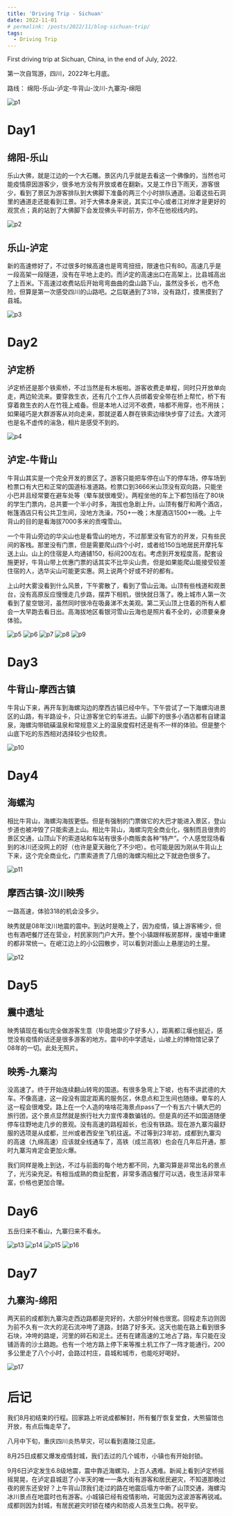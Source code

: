 ```yaml
---
title: 'Driving Trip - Sichuan'
date: 2022-11-01
# permalink: /posts/2022/11/blog-sichuan-trip/
tags:
  - Driving Trip
---
```


First driving trip at Sichuan, China, in the end of July, 2022. 

第一次自驾游，四川，2022年七月底。

路线：
绵阳-乐山-泸定-牛背山-汶川-九寨沟-绵阳

![p1](https://raw.githubusercontent.com/ZHANG-Zhong-HKUST/ZHANG-Zhong-HKUST.github.io/master/_posts/image/01_01.jpg)

Day1
======

绵阳-乐山
---
乐山大佛，就是江边的一个大石雕。景区内几乎就是去看这一个佛像的，当然也可能疫情原因游客少，很多地方没有开放或者在翻新。又是工作日下雨天，游客很少，看到了景区为游客排队到大佛脚下准备的两三个小时排队通道。沿着这些石洞里的通道走还能看到江景。对于大佛本身来说，其实江中心或者江对岸才是更好的观赏点；真的站到了大佛脚下会发现佛头平时前方，你不在他视线内的。

![p2](https://raw.githubusercontent.com/ZHANG-Zhong-HKUST/ZHANG-Zhong-HKUST.github.io/master/_posts/image/01_02.jpg)

乐山-泸定
---
新的高速修好了，不过很多时候高速也是弯弯扭扭，限速也只有80。高速几乎是一段高架一段隧道，没有在平地上走的。而泸定的高速出口在高架上，比县城高出了上百米。下高速过收费站后开始弯弯曲曲的盘山路下山，虽然没多长，也不危险，但算是第一次感受四川的山路吧。之后联通到了318，没有路灯，摸黑摸到了县城。

![p3](https://raw.githubusercontent.com/ZHANG-Zhong-HKUST/ZHANG-Zhong-HKUST.github.io/master/_posts/image/01_03.jpg)

Day2
===

泸定桥
---
泸定桥还是那个铁索桥，不过当然是有木板啦。游客收费走单程，同时只开放单向走，两边轮流来。要穿救生衣，还有几个工作人员绑着安全带在桥上帮忙，桥下有穿着救生衣的人在竹筏上戒备。但是本地人过河不收费，啥都不用穿，也不用扶；如果碰巧是大群游客从对向走来，那就逆着人群在铁索边缘快步穿了过去。大渡河也是名不虚传的湍急，相片是感受不到的。

![p4](https://raw.githubusercontent.com/ZHANG-Zhong-HKUST/ZHANG-Zhong-HKUST.github.io/master/_posts/image/01_04.jpg)

泸定-牛背山
---
牛背山其实是一个完全开发的景区了。游客只能把车停在山下的停车场，停车场到检票口有大巴和正常的国道标准道路。检票口到3666米山顶没有双向路，只能坐小巴并且经常要在避车处等（晕车就很难受）。两程坐他的车上下都包括在了80块的学生门票内，总共要一个半小时多，海拔也急剧上升。山顶有餐厅和两个酒店，帐篷酒店只有公共卫生间，没地方洗澡，750+一晚；木屋酒店1500+一晚。上牛背山的目的是看海拔7000多米的贡嘎雪山。

一个牛背山旁边的华尖山也是看雪山的地方，不过那里没有官方的开发，只有些民间的客栈。那里没有门票，但是需要爬山四个小时，或者给150当地居民开摩托车送上山。山上的住宿是人均通铺150，标间200左右。考虑到开发程度高，配套设施更好，牛背山带上优惠门票的话其实不比华尖山贵。但是如果能爬山能接受较差住宿的人，选华尖山可能更实惠。网上说两个好或不好的都有。

上山时大雾没看到什么风景，下午雾散了，看到了雪山云海。山顶有些栈道和观景台，没有高原反应慢慢走几步路，摆弄下相机，很快就日落了。晚上城市人第一次看到了星空银河，虽然同时很冷在吸鼻涕不太美观。第二天山顶上住着的所有人都会一大早跑去看日出。高海拔地区看银河雪山云海也是照片看不全的，必须要亲身体验。

![p5](https://raw.githubusercontent.com/ZHANG-Zhong-HKUST/ZHANG-Zhong-HKUST.github.io/master/_posts/image/01_05.jpg)
![p6](https://raw.githubusercontent.com/ZHANG-Zhong-HKUST/ZHANG-Zhong-HKUST.github.io/master/_posts/image/01_06.jpg)
![p7](https://raw.githubusercontent.com/ZHANG-Zhong-HKUST/ZHANG-Zhong-HKUST.github.io/master/_posts/image/01_07.jpg)
![p8](https://raw.githubusercontent.com/ZHANG-Zhong-HKUST/ZHANG-Zhong-HKUST.github.io/master/_posts/image/01_08.jpg)
![p9](https://raw.githubusercontent.com/ZHANG-Zhong-HKUST/ZHANG-Zhong-HKUST.github.io/master/_posts/image/01_09.jpg)

Day3
===

牛背山-摩西古镇
---
牛背山下来，再开车到海螺沟边的摩西古镇已经中午。下午尝试了一下海螺沟进景区的山路，有半路设卡，只让游客坐它的车进去。山脚下的很多小酒店都有自建温泉，海螺沟带硫磺温泉和常规意义上的温泉度假村还是有不一样的体验。但是整个山底下吃的东西相对选择较少也较贵。

![p10](https://raw.githubusercontent.com/ZHANG-Zhong-HKUST/ZHANG-Zhong-HKUST.github.io/master/_posts/image/01_10.jpg)

Day4
===

海螺沟
---
相比牛背山，海螺沟海拔更低。但是有强制的门票做它的大巴才能进入景区，登山步道也被冲毁了只能索道上山。相比牛背山，海螺沟完全商业化，强制而且很贵的景区交通，山顶山下的索道站和车站有很多小商贩卖各种“特产”。个人感觉现场看到的冰川还没网上的好（也许是夏天融化了不少吧）。也可能是因为刚从牛背山上下来，这个完全商业化，门票索道贵了几倍的海螺沟相比之下就逊色很多了。

![p11](https://raw.githubusercontent.com/ZHANG-Zhong-HKUST/ZHANG-Zhong-HKUST.github.io/master/_posts/image/01_11.jpg)

摩西古镇-汶川映秀
---
一路高速，体验318的机会没多少。

映秀就是08年汶川地震的震中。到达时是晚上了，因为疫情，镇上游客稀少，但也有酒吧餐厅还在营业，村民家则门户大开。整个小镇跟样板房那样，废墟中重建的都非常统一。在岷江边上的小公园散步，可以看到对面山上悬崖边的土屋。

![p12](https://raw.githubusercontent.com/ZHANG-Zhong-HKUST/ZHANG-Zhong-HKUST.github.io/master/_posts/image/01_12.jpg)

Day5
===

震中遗址
---
映秀镇现在看似完全做游客生意（毕竟地震少了好多人），距离都江堰也挺近，感觉没有疫情的话还是很多游客的地方。震中的中学遗址，山坡上的博物馆记录了08年的一切。此处无照片。

映秀-九寨沟
---
没高速了。终于开始连续翻山转弯的国道。有很多急弯上下坡，也有不讲武德的大车。不像高速，这一段没有固定距离的服务区，休息点和卫生间也随缘。晕车的人这一程会很难受。路上在一个人造的啥啥花海景点pass了一个有五六十辆大巴的旅行团，这个景点显然就是旅行社大力宣传凑数骗钱的。但是真的还不如国道随便停车往野地走几步的景观。没有高速的路程超长，也没有铁路。现在游九寨沟最舒服的选项是从成都，兰州或者西安坐飞机往返。不过等到23年初，成都到九寨沟的高速（九绵高速）应该就全线通车了，高铁（成兰高铁）也会在几年后开通，那时九寨沟肯定会更加火爆。

我们同样是晚上到达，不过与前面的每个地方都不同，九寨沟算是非常出名的景点了，光污染充足。有相当成熟的商业配套，非常多酒店餐厅可以选，夜生活非常丰富，价格也更加合理。

Day6
===

五岳归来不看山，九寨归来不看水。

![p13](https://raw.githubusercontent.com/ZHANG-Zhong-HKUST/ZHANG-Zhong-HKUST.github.io/master/_posts/image/01_13.jpg)
![p14](https://raw.githubusercontent.com/ZHANG-Zhong-HKUST/ZHANG-Zhong-HKUST.github.io/master/_posts/image/01_14.jpg)
![p15](https://raw.githubusercontent.com/ZHANG-Zhong-HKUST/ZHANG-Zhong-HKUST.github.io/master/_posts/image/01_15.jpg)
![p16](https://raw.githubusercontent.com/ZHANG-Zhong-HKUST/ZHANG-Zhong-HKUST.github.io/master/_posts/image/01_16.jpg)

Day7
===

九寨沟-绵阳
---
两天前的成都到九寨沟走西边路都是完好的，大部分时候也很宽。回程走东边则因为前不久有一次大的泥石流冲垮了道路，封路了好多天。这天也能在路上看到很多石块，冲垮的路堤，河里的碎石和泥土。还有在建高速的工地占了路，车只能在没铺沥青的沙土路跑。也有一个地方路上停下来等推土机工作了一阵才能通行。200多公里走了八个小时，会路过村庄，县城和城市，也能吃好喝好。

![p17](https://raw.githubusercontent.com/ZHANG-Zhong-HKUST/ZHANG-Zhong-HKUST.github.io/master/_posts/image/01_17.jpg)


后记
===

我们8月初结束的行程。回家路上听说成都解封，所有餐厅恢复堂食，大熊猫馆也开放，有点后悔走早了。

八月中下旬，重庆四川炎热旱灾，可以看到嘉陵江见底。

8月25日成都又爆发疫情封城，我们去过的几个城市，小镇也有开始封锁。

9月6日泸定发生6.8级地震，震中靠近海螺沟，上百人遇难。新闻上看到泸定桥摇摇晃晃，在泸定县城逛了小半天的唯一一条大街有游客和居民避灾，不知道那晚过夜的房东还安好？上牛背山顶我们走过的路在地震后塌方中断了山顶交通，海螺沟冰川景点在地震时也有游客。小城镇已经有疫情影响，可能因为这波游客再锐减。成都则因为封城，有居民避灾时锁在楼内和防疫人员发生口角。祝平安。